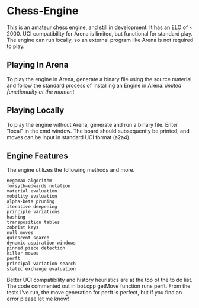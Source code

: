 # Chess-Engine

This is an amateur chess engine, and still in development. It has an ELO of ~ 2000. UCI compatibility for Arena is limited, but functional for standard play. The engine can run locally, so an external program like Arena is not required to play. 

## Playing In Arena

To play the engine in Arena, generate a binary file using the source material and follow the standard process of installing an Engine in Arena. *limited functionality at the moment*

## Playing Locally

To play the engine without Arena, generate and run a binary file. Enter "local" in the cmd window. The board should subsequently be printed, and moves can be input in standard UCI format (a2a4).

## Engine Features

The engine utilizes the following methods and more.  

```
negamax algorithm
forsyth–edwards notation
material evaluation
mobility evaluation
alpha-beta pruning
iterative deepening 
principle variations
hashing
transposition tables
zobrist keys
null moves
quiescent search
dynamic aspiration windows
pinned piece detection
killer moves
perft
principal variation search
static exchange evaluation
```
Better UCI compatibility and history heuristics are at the top of the to do list. The code commented out in bot.cpp getMove function runs perft. From the tests I've run, the move generation for perft is perfect, but if you find an error please let me know!
